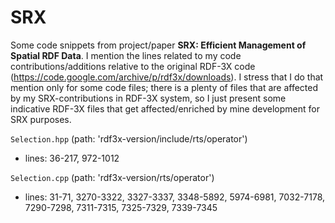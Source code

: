 # SRX
Some code snippets from project/paper **SRX: Efficient Management of Spatial RDF Data**. I mention the lines related to my code contributions/additions relative to the original RDF-3X code (https://code.google.com/archive/p/rdf3x/downloads). I stress that I do that mention only for some code files; there is a plenty of files that are affected by my SRX-contributions in RDF-3X system, so I just present some indicative RDF-3X files that get affected/enriched by mine development for SRX purposes.

`Selection.hpp` (path: 'rdf3x-version/include/rts/operator')
* lines: 36-217, 972-1012

`Selection.cpp` (path: 'rdf3x-version/rts/operator')
* lines: 31-71, 3270-3322, 3327-3337, 3348-5892, 5974-6981, 7032-7178, 7290-7298, 7311-7315, 7325-7329, 7339-7345

